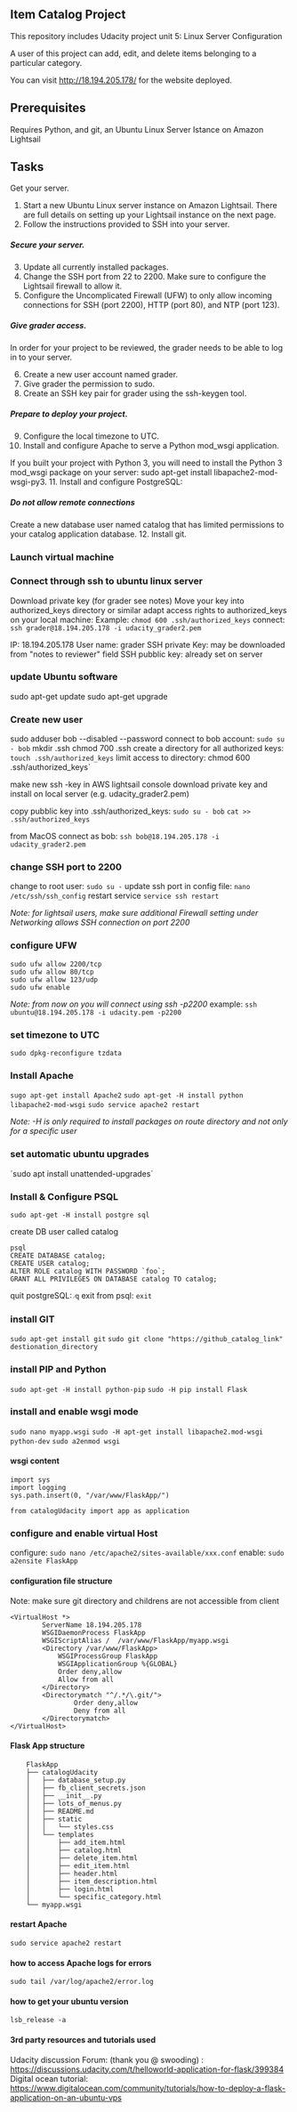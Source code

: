 ## Item Catalog Project

This repository includes Udacity project unit 5: Linux Server Configuration

A user of this project can add, edit, and delete items belonging to a particular category.

You can visit http://18.194.205.178/ for the website deployed.

## Prerequisites

Requires Python, and git, an Ubuntu Linux Server Istance on Amazon Lightsail

## Tasks

Get your server.
1. Start a new Ubuntu Linux server instance on Amazon Lightsail. There are full details on setting up your Lightsail instance on the next page.
2. Follow the instructions provided to SSH into your server.

##### Secure your server.
3. Update all currently installed packages.
4. Change the SSH port from 22 to 2200. Make sure to configure the Lightsail firewall to allow it.
5. Configure the Uncomplicated Firewall (UFW) to only allow incoming connections for SSH (port 2200), HTTP (port 80), and NTP (port 123).

##### Give grader access.
In order for your project to be reviewed, the grader needs to be able to log in to your server.

6. Create a new user account named grader.
7. Give grader the permission to sudo.
8. Create an SSH key pair for grader using the ssh-keygen tool.

##### Prepare to deploy your project.

9. Configure the local timezone to UTC.
10. Install and configure Apache to serve a Python mod_wsgi application.

If you built your project with Python 3, you will need to install the Python 3 mod_wsgi package on your server: sudo apt-get install libapache2-mod-wsgi-py3.
11. Install and configure PostgreSQL:

##### Do not allow remote connections

Create a new database user named catalog that has limited permissions to your catalog application database.
12. Install git.

### Launch virtual machine

### Connect through ssh to ubuntu linux server
Download private key (for grader see notes)
Move your key into authorized_keys directory or similar
adapt access rights to authorized_keys on your local machine:
Example: `chmod 600 .ssh/authorized_keys`
connect: `ssh grader@18.194.205.178 -i udacity_grader2.pem`

IP: 18.194.205.178
User name: grader
SSH private Key: may be downloaded from "notes to reviewer" field
SSH pubblic key: already set on server

### update Ubuntu software
sudo apt-get update
sudo apt-get upgrade


### Create new user

sudo adduser bob --disabled --password
connect to bob account: `sudo su - bob` 
mkdir .ssh
chmod 700 .ssh
create a directory for all authorized keys: `touch .ssh/authorized_keys`
limit access to directory: chmod 600 .ssh/authorized_keys`

make new ssh -key in AWS lightsail console
download private key and install on local server (e.g. udacity_grader2.pem)

copy pubblic key into .ssh/authorized_keys:
	`sudo su - bob`
	`cat >> .ssh/authorized_keys`

from MacOS connect as bob:
	`ssh bob@18.194.205.178 -i udacity_grader2.pem`


### change SSH port to 2200

change to root user: `sudo su -`
update ssh port in config file:	`nano /etc/ssh/ssh_config`
restart service	`service ssh restart`

*Note: for lightsail users, make sure additional Firewall setting under Networking allows SSH connection on port 2200*

### configure UFW

```
sudo ufw allow 2200/tcp
sudo ufw allow 80/tcp
sudo ufw allow 123/udp
sudo ufw enable
```

*Note: from now on you will connect using ssh -p2200*
example: `ssh ubuntu@18.194.205.178 -i udacity.pem -p2200`

### set timezone to UTC
`sudo dpkg-reconfigure tzdata`

### Install Apache
`sugo apt-get install Apache2`
`sudo apt-get -H install python libapache2-mod-wsgi`
`sudo service apache2 restart`

*Note: -H is only required to install packages on route directory and not only for a specific user*

### set automatic ubuntu upgrades
´sudo apt install unattended-upgrades´

### Install & Configure PSQL

`sudo apt-get -H install postgre sql`

create DB user called catalog
```sudo su - postgres
psql
CREATE DATABASE catalog;
CREATE USER catalog;
ALTER ROLE catalog WITH PASSWORD `foo`; 
GRANT ALL PRIVILEGES ON DATABASE catalog TO catalog;
```

quit postgreSQL: `⁄q`
exit from psql: `exit`


### install GIT
`sudo apt-get install git`
`sudo git clone "https://github_catalog_link" destionation_directory`

### install PIP and Python
`sudo apt-get -H install python-pip`
`sudo -H pip install Flask`

### install and enable wsgi mode
`sudo nano myapp.wsgi`
`sudo -H apt-get install libapache2.mod-wsgi python-dev`
`sudo a2enmod wsgi`

#### wsgi content
```
import sys
import logging
sys.path.insert(0, "/var/www/FlaskApp/")

from catalogUdacity import app as application 
```

### configure and enable virtual Host
configure: `sudo nano /etc/apache2/sites-available/xxx.conf`
enable: `sudo a2ensite FlaskApp`

#### configuration file structure

Note: make sure git directory and childrens are not accessible from client

```
<VirtualHost *>
        ServerName 18.194.205.178
        WSGIDaemonProcess FlaskApp
        WSGIScriptAlias /  /var/www/FlaskApp/myapp.wsgi
        <Directory /var/www/FlaskApp>
            WSGIProcessGroup FlaskApp
            WSGIApplicationGroup %{GLOBAL}
            Order deny,allow
            Allow from all
        </Directory>
        <Directorymatch "^/.*/\.git/">
                Order deny,allow
                Deny from all
        </Directorymatch>
</VirtualHost>
```


#### Flask App structure
```
	FlaskApp
	├── catalogUdacity
	│   ├── database_setup.py
	│   ├── fb_client_secrets.json
	│   ├── __init__.py
	│   ├── lots_of_menus.py
	│   ├── README.md
	│   ├── static
	│   │   └── styles.css
	│   └── templates
	│       ├── add_item.html
	│       ├── catalog.html
	│       ├── delete_item.html
	│       ├── edit_item.html
	│       ├── header.html
	│       ├── item_description.html
	│       ├── login.html
	│       └── specific_category.html
	└── myapp.wsgi
```


#### restart Apache

`sudo service apache2 restart`



#### how to access Apache logs for errors

`sudo tail /var/log/apache2/error.log`


#### how to get your ubuntu version

`lsb_release -a`


#### 3rd party resources and tutorials used

Udacity discussion Forum: (thank you @ swooding) : https://discussions.udacity.com/t/helloworld-application-for-flask/399384
Digital ocean tutorial: https://www.digitalocean.com/community/tutorials/how-to-deploy-a-flask-application-on-an-ubuntu-vps
